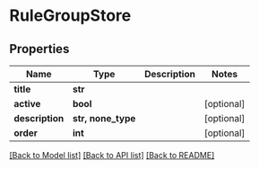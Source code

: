 # RuleGroupStore


## Properties
Name | Type | Description | Notes
------------ | ------------- | ------------- | -------------
**title** | **str** |  | 
**active** | **bool** |  | [optional] 
**description** | **str, none_type** |  | [optional] 
**order** | **int** |  | [optional] 

[[Back to Model list]](../README.md#documentation-for-models) [[Back to API list]](../README.md#documentation-for-api-endpoints) [[Back to README]](../README.md)


